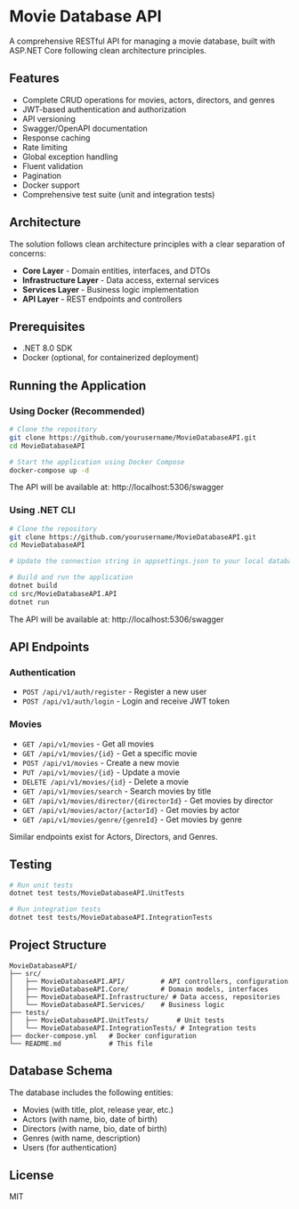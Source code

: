 # Movie Database API

A comprehensive RESTful API for managing a movie database, built with ASP.NET Core following clean architecture principles.

## Features

- Complete CRUD operations for movies, actors, directors, and genres
- JWT-based authentication and authorization
- API versioning
- Swagger/OpenAPI documentation
- Response caching
- Rate limiting
- Global exception handling
- Fluent validation
- Pagination
- Docker support
- Comprehensive test suite (unit and integration tests)

## Architecture

The solution follows clean architecture principles with a clear separation of concerns:

- **Core Layer** - Domain entities, interfaces, and DTOs
- **Infrastructure Layer** - Data access, external services
- **Services Layer** - Business logic implementation
- **API Layer** - REST endpoints and controllers

## Prerequisites

- .NET 8.0 SDK
- Docker (optional, for containerized deployment)

## Running the Application

### Using Docker (Recommended)

```bash
# Clone the repository
git clone https://github.com/yourusername/MovieDatabaseAPI.git
cd MovieDatabaseAPI

# Start the application using Docker Compose
docker-compose up -d
```

The API will be available at: http://localhost:5306/swagger

### Using .NET CLI

```bash
# Clone the repository
git clone https://github.com/yourusername/MovieDatabaseAPI.git
cd MovieDatabaseAPI

# Update the connection string in appsettings.json to your local database

# Build and run the application
dotnet build
cd src/MovieDatabaseAPI.API
dotnet run
```

The API will be available at: http://localhost:5306/swagger

## API Endpoints

### Authentication
- `POST /api/v1/auth/register` - Register a new user
- `POST /api/v1/auth/login` - Login and receive JWT token

### Movies
- `GET /api/v1/movies` - Get all movies
- `GET /api/v1/movies/{id}` - Get a specific movie
- `POST /api/v1/movies` - Create a new movie
- `PUT /api/v1/movies/{id}` - Update a movie
- `DELETE /api/v1/movies/{id}` - Delete a movie
- `GET /api/v1/movies/search` - Search movies by title
- `GET /api/v1/movies/director/{directorId}` - Get movies by director
- `GET /api/v1/movies/actor/{actorId}` - Get movies by actor
- `GET /api/v1/movies/genre/{genreId}` - Get movies by genre

Similar endpoints exist for Actors, Directors, and Genres.

## Testing

```bash
# Run unit tests
dotnet test tests/MovieDatabaseAPI.UnitTests

# Run integration tests
dotnet test tests/MovieDatabaseAPI.IntegrationTests
```

## Project Structure

```
MovieDatabaseAPI/
├── src/
│   ├── MovieDatabaseAPI.API/         # API controllers, configuration
│   ├── MovieDatabaseAPI.Core/        # Domain models, interfaces
│   ├── MovieDatabaseAPI.Infrastructure/ # Data access, repositories
│   └── MovieDatabaseAPI.Services/    # Business logic
├── tests/
│   ├── MovieDatabaseAPI.UnitTests/       # Unit tests
│   └── MovieDatabaseAPI.IntegrationTests/ # Integration tests
├── docker-compose.yml   # Docker configuration
└── README.md            # This file
```

## Database Schema

The database includes the following entities:
- Movies (with title, plot, release year, etc.)
- Actors (with name, bio, date of birth)
- Directors (with name, bio, date of birth)
- Genres (with name, description)
- Users (for authentication)

## License

MIT